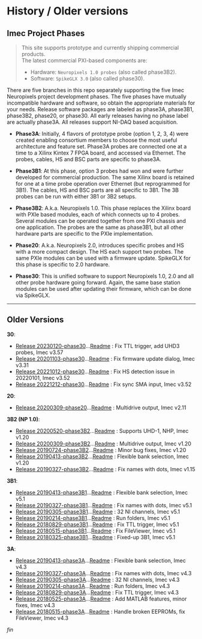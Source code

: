 # History / Older versions

## Imec Project Phases

>This site supports prototype and currently shipping commercial products.</BR>
>The latest commercial PXI-based components are:
>
>* Hardware: `Neuropixels 1.0 probes` (also called phase3B2).
>* Software: `SpikeGLX 3.0` (also called phase30).

There are five branches in this repo separately supporting the five Imec
Neuropixels project development phases. The five phases have mutually
incompatible hardware and software, so obtain the appropriate materials
for your needs. Release software packages are labeled as phase3A, phase3B1,
phase3B2, phase20, or phase30. All early releases having no phase label are
actually phase3A. All releases support NI-DAQ based acquisition.

* **Phase3A**: Initially, 4 flavors of prototype probe (option 1, 2, 3, 4)
were created enabling consortium members to choose the most useful
architecture and feature set. Phase3A probes are connected one at a time to
a Xilinx Kintex 7 FPGA board, and accessed via Ethernet. The probes, cables,
HS and BSC parts are specific to phase3A.

* **Phase3B1**: At this phase, option 3 probes had won and were further
developed for commercial production. The same Xilinx board is retained for
one at a time probe operation over Ethernet (but reprogrammed for 3B1).
The cables, HS and BSC parts are all specific to 3B1. The 3B probes can be
run with either 3B1 or 3B2 setups.

* **Phase3B2**: A.k.a. Neuropixels 1.0. This phase replaces the Xilinx
board with PXIe based modules, each of which connects up to 4 probes.
Several modules can be operated together from one PXI chassis and one
application. The probes are the same as phase3B1, but all other hardware
parts are specific to the PXIe implementation.

* **Phase20**: A.k.a. Neuropixels 2.0, introduces specific probes and HS
with a more compact design. The HS each support two probes. The same PXIe
modules can be used with a firmware update. SpikeGLX for this phase is
specific to 2.0 hardware.

* **Phase30**: This is unified software to support Neuropixels 1.0, 2.0 and
all other probe hardware going forward. Again, the same base station modules
can be used after updating their firmware, which can be done via SpikeGLX.

------

## Older Versions

**30**:

* [Release 20230120-phase30](../App/Release_v20230120-phase30.zip)...[Readme](../Readme/Readme_v20230120-phase30.txt) : Fix TTL trigger, add UHD3 probes, Imec v3.57
* [Release 20201103-phase30](../App/Release_v20201103-phase30.zip)...[Readme](../Readme/Readme_v20201103-phase30.txt) : Fix firmware update dialog, Imec v3.31
* [Release 20221012-phase30](../App/Release_v20221012-phase30.zip)...[Readme](../Readme/Readme_v20221012-phase30.txt) : Fix HS detection issue in 20220101, Imec v3.52
* [Release 20221212-phase30](../App/Release_v20221212-phase30.zip)...[Readme](../Readme/Readme_v20221212-phase30.txt) : Fix sync SMA input, Imec v3.52

**20**:

* [Release 20200309-phase20](../App/Release_v20200309-phase20.zip)...[Readme](../Readme/Readme_v20200309-phase20.txt) : Multidrive output, Imec v2.11

**3B2 (NP 1.0)**:

* [Release 20200520-phase3B2](../App/Release_v20200520-phase3B2.zip)...[Readme](../Readme/Readme_v20200520-phase3B2.txt) : Supports UHD-1, NHP, Imec v1.20
* [Release 20200309-phase3B2](../App/Release_v20200309-phase3B2.zip)...[Readme](../Readme/Readme_v20200309-phase3B2.txt) : Multidrive output, Imec v1.20
* [Release 20190724-phase3B2](../App/Release_v20190724-phase3B2.zip)...[Readme](../Readme/Readme_v20190724-phase3B2.txt) : Minor bug fixes, Imec v1.20
* [Release 20190413-phase3B2](../App/Release_v20190413-phase3B2.zip)...[Readme](../Readme/Readme_v20190413-phase3B2.txt) : Flexible bank selection, Imec v1.20
* [Release 20190327-phase3B2](../App/Release_v20190327-phase3B2.zip)...[Readme](../Readme/Readme_v20190327-phase3B2.txt) : Fix names with dots, Imec v1.15

**3B1**:

* [Release 20190413-phase3B1](../App/Release_v20190413-phase3B1.zip)...[Readme](../Readme/Readme_v20190413-phase3B1.txt) : Flexible bank selection, Imec v5.1
* [Release 20190327-phase3B1](../App/Release_v20190327-phase3B1.zip)...[Readme](../Readme/Readme_v20190327-phase3B1.txt) : Fix names with dots, Imec v5.1
* [Release 20190305-phase3B1](../App/Release_v20190305-phase3B1.zip)...[Readme](../Readme/Readme_v20190305-phase3B1.txt) : 32 NI channels, Imec v5.1
* [Release 20190214-phase3B1](../App/Release_v20190214-phase3B1.zip)...[Readme](../Readme/Readme_v20190214-phase3B1.txt) : Run folders, Imec v5.1
* [Release 20180829-phase3B1](../App/Release_v20180829-phase3B1.zip)...[Readme](../Readme/Readme_v20180829-phase3B1.txt) : Fix TTL trigger, Imec v5.1
* [Release 20180515-phase3B1](../App/Release_v20180515-phase3B1.zip)...[Readme](../Readme/Readme_v20180515-phase3B1.txt) : Fix FileViewer, Imec v5.1
* [Release 20180325-phase3B1](../App/Release_v20180325-phase3B1.zip)...[Readme](../Readme/Readme_v20180325-phase3B1.txt) : Fixed-up 3B1, Imec v5.1

**3A**:

* [Release 20190413-phase3A](../App/Release_v20190413-phase3A.zip)...[Readme](../Readme/Readme_v20190413-phase3A.txt) : Flexible bank selection, Imec v4.3
* [Release 20190327-phase3A](../App/Release_v20190327-phase3A.zip)...[Readme](../Readme/Readme_v20190327-phase3A.txt) : Fix names with dots, Imec v4.3
* [Release 20190305-phase3A](../App/Release_v20190305-phase3A.zip)...[Readme](../Readme/Readme_v20190305-phase3A.txt) : 32 NI channels, Imec v4.3
* [Release 20190214-phase3A](../App/Release_v20190214-phase3A.zip)...[Readme](../Readme/Readme_v20190214-phase3A.txt) : Run folders, Imec v4.3
* [Release 20180829-phase3A](../App/Release_v20180829-phase3A.zip)...[Readme](../Readme/Readme_v20180829-phase3A.txt) : Fix TTL trigger, Imec v4.3
* [Release 20180525-phase3A](../App/Release_v20180525-phase3A.zip)...[Readme](../Readme/Readme_v20180525-phase3A.txt) : Add MATLAB features, minor fixes, Imec v4.3
* [Release 20180515-phase3A](../App/Release_v20180515-phase3A.zip)...[Readme](../Readme/Readme_v20180515-phase3A.txt) : Handle broken EEPROMs, fix FileViewer, Imec v4.3


_fin_

